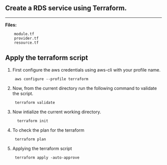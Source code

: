 ## Create a RDS service using Terraform.

-------------

**Files:** 
```
    module.tf
    provider.tf
    resource.tf 
```

## Apply the terraform script

1. First configure the aws credentials using aws-cli with your profile name.

        aws configure --profile terraform

2. Now, from the current directory run the following command to validate the script.

        terraform validate
3. Now intialize the current working directory.

         terraform init
3. To check the plan for the terraform

        terraform plan

4. Applying the terraform script

        terraform apply -auto-approve
